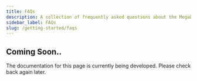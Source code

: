 ```yaml
---
title: FAQs
description: A collection of frequently asked questions about the Megabyte Labs code eco-system. Find the answers to your questions.
sidebar_label: FAQs
slug: /getting-started/faqs
---
```


## Coming Soon..

The documentation for this page is currently being developed. Please check back again later.